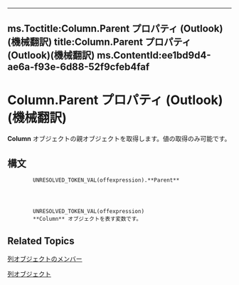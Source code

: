

---
ms.Toctitle:Column.Parent プロパティ (Outlook)(機械翻訳)
title:Column.Parent プロパティ (Outlook)(機械翻訳)
ms.ContentId:ee1bd9d4-ae6a-f93e-6d88-52f9cfeb4faf
---
# Column.Parent プロパティ (Outlook)(機械翻訳)




**Column** オブジェクトの親オブジェクトを取得します。値の取得のみ可能です。

## 構文

            UNRESOLVED_TOKEN_VAL(offexpression).**Parent**




            UNRESOLVED_TOKEN_VAL(offexpression)
            **Column** オブジェクトを表す変数です。



## Related Topics

[列オブジェクトのメンバー](c9b724b2-49e3-8cd5-95c7-0e4ea423df46.md)

[列オブジェクト](b7eb6916-2d80-57c3-2077-47a2a4c73185.md)




